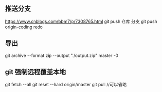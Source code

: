 ##  推送分支

https://www.cnblogs.com/bbm7/p/7308765.html
git push 仓库 分支
git push origin-coding redo

## 导出

git archive --format zip --output "./output.zip" master -0

## git 强制远程覆盖本地

git fetch --all
git reset --hard origin/master
git pull //可以省略

##